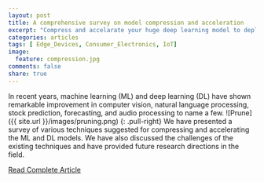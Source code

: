```yaml
---
layout: post
title: A comprehensive survey on model compression and acceleration 
excerpt: "Compress and accelarate your huge deep learning model to deploy in resource constraints devices."
categories: articles
tags: [ Edge_Devices, Consumer_Electronics, IoT]
image:
  feature: compression.jpg
comments: false
share: true
---
```


In recent years, machine learning (ML) and deep learning (DL) have shown remarkable improvement in computer vision, natural language processing, stock prediction, forecasting, and audio processing to name a few.
![Prune]({{ site.url }}/images/pruning.png)
{: .pull-right}
We have presented a survey of various techniques suggested for compressing and accelerating the ML and DL models. We have also discussed the challenges of the existing techniques and have provided future research directions in the field.
<div markdown="0"><a href="https://link.springer.com/article/10.1007/s10462-020-09816-7" class="btn">Read Complete Article</a></div>
